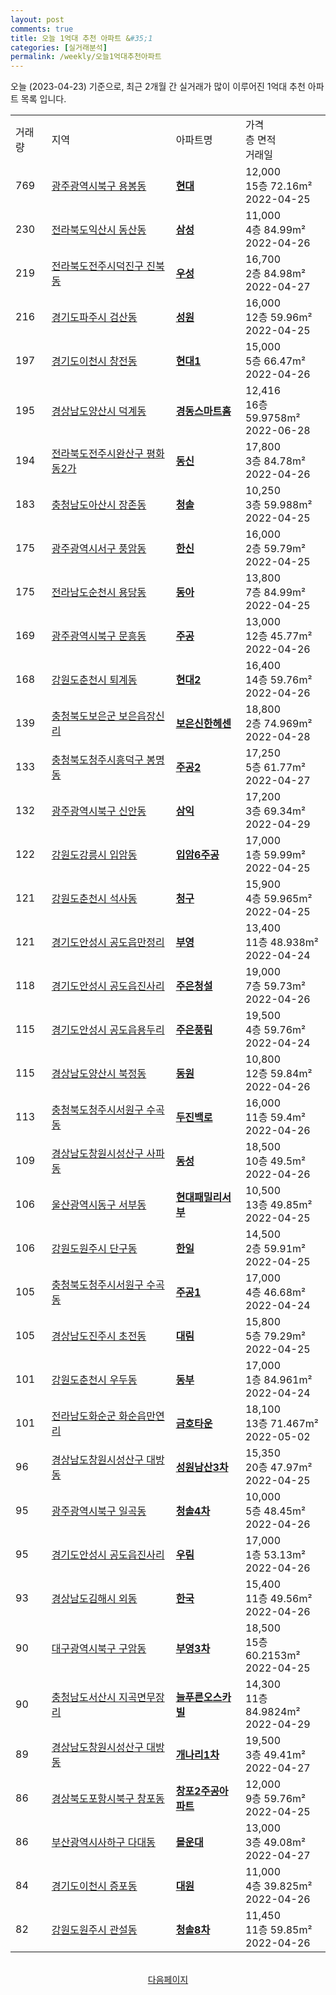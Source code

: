 ```yaml
---
layout: post
comments: true
title: 오늘 1억대 추천 아파트 &#35;1
categories: [실거래분석]
permalink: /weekly/오늘1억대추천아파트
---
```


오늘 (2023-04-23) 기준으로, 최근 2개월 간 실거래가 많이 이루어진 1억대 추천 아파트 목록 입니다.

<table class="sortable">
  <tr>
    <td>거래량</td>
    <td>지역</td>
    <td>아파트명</td>
    <td>가격<br>층 면적<br>거래일</td>
  </tr>

  <tr class="item">
    <td>769</td>
    <td><a href="/apt/광주광역시북구용봉동">광주광역시북구 용봉동</a></td>
    <td style="font-weight: bold;"><a href="/apt/광주광역시북구용봉동현대">현대</a></td>
    <td>12,000<br>15층  72.16m²<br>2022-04-25</td>
  </tr>

  <tr class="item">
    <td>230</td>
    <td><a href="/apt/전라북도익산시동산동">전라북도익산시 동산동</a></td>
    <td style="font-weight: bold;"><a href="/apt/전라북도익산시동산동삼성">삼성</a></td>
    <td>11,000<br>4층  84.99m²<br>2022-04-26</td>
  </tr>

  <tr class="item">
    <td>219</td>
    <td><a href="/apt/전라북도전주시덕진구진북동">전라북도전주시덕진구 진북동</a></td>
    <td style="font-weight: bold;"><a href="/apt/전라북도전주시덕진구진북동우성">우성</a></td>
    <td>16,700<br>2층  84.98m²<br>2022-04-27</td>
  </tr>

  <tr class="item">
    <td>216</td>
    <td><a href="/apt/경기도파주시검산동">경기도파주시 검산동</a></td>
    <td style="font-weight: bold;"><a href="/apt/경기도파주시검산동성원">성원</a></td>
    <td>16,000<br>12층  59.96m²<br>2022-04-25</td>
  </tr>

  <tr class="item">
    <td>197</td>
    <td><a href="/apt/경기도이천시창전동">경기도이천시 창전동</a></td>
    <td style="font-weight: bold;"><a href="/apt/경기도이천시창전동현대1">현대1</a></td>
    <td>15,000<br>5층  66.47m²<br>2022-04-26</td>
  </tr>

  <tr class="item">
    <td>195</td>
    <td><a href="/apt/경상남도양산시덕계동">경상남도양산시 덕계동</a></td>
    <td style="font-weight: bold;"><a href="/apt/경상남도양산시덕계동경동스마트홈">경동스마트홈</a></td>
    <td>12,416<br>16층  59.9758m²<br>2022-06-28</td>
  </tr>

  <tr class="item">
    <td>194</td>
    <td><a href="/apt/전라북도전주시완산구평화동2가">전라북도전주시완산구 평화동2가</a></td>
    <td style="font-weight: bold;"><a href="/apt/전라북도전주시완산구평화동2가동신">동신</a></td>
    <td>17,800<br>3층  84.78m²<br>2022-04-26</td>
  </tr>

  <tr class="item">
    <td>183</td>
    <td><a href="/apt/충청남도아산시장존동">충청남도아산시 장존동</a></td>
    <td style="font-weight: bold;"><a href="/apt/충청남도아산시장존동청솔">청솔</a></td>
    <td>10,250<br>3층  59.988m²<br>2022-04-25</td>
  </tr>

  <tr class="item">
    <td>175</td>
    <td><a href="/apt/광주광역시서구풍암동">광주광역시서구 풍암동</a></td>
    <td style="font-weight: bold;"><a href="/apt/광주광역시서구풍암동한신">한신</a></td>
    <td>16,000<br>2층  59.79m²<br>2022-04-25</td>
  </tr>

  <tr class="item">
    <td>175</td>
    <td><a href="/apt/전라남도순천시용당동">전라남도순천시 용당동</a></td>
    <td style="font-weight: bold;"><a href="/apt/전라남도순천시용당동동아">동아</a></td>
    <td>13,800<br>7층  84.99m²<br>2022-04-25</td>
  </tr>

  <tr class="item">
    <td>169</td>
    <td><a href="/apt/광주광역시북구문흥동">광주광역시북구 문흥동</a></td>
    <td style="font-weight: bold;"><a href="/apt/광주광역시북구문흥동주공">주공</a></td>
    <td>13,000<br>12층  45.77m²<br>2022-04-26</td>
  </tr>

  <tr class="item">
    <td>168</td>
    <td><a href="/apt/강원도춘천시퇴계동">강원도춘천시 퇴계동</a></td>
    <td style="font-weight: bold;"><a href="/apt/강원도춘천시퇴계동현대2">현대2</a></td>
    <td>16,400<br>14층  59.76m²<br>2022-04-26</td>
  </tr>

  <tr class="item">
    <td>139</td>
    <td><a href="/apt/충청북도보은군보은읍장신리">충청북도보은군 보은읍장신리</a></td>
    <td style="font-weight: bold;"><a href="/apt/충청북도보은군보은읍장신리보은신한헤센">보은신한헤센</a></td>
    <td>18,800<br>2층  74.969m²<br>2022-04-28</td>
  </tr>

  <tr class="item">
    <td>133</td>
    <td><a href="/apt/충청북도청주시흥덕구봉명동">충청북도청주시흥덕구 봉명동</a></td>
    <td style="font-weight: bold;"><a href="/apt/충청북도청주시흥덕구봉명동주공2">주공2</a></td>
    <td>17,250<br>5층  61.77m²<br>2022-04-27</td>
  </tr>

  <tr class="item">
    <td>132</td>
    <td><a href="/apt/광주광역시북구신안동">광주광역시북구 신안동</a></td>
    <td style="font-weight: bold;"><a href="/apt/광주광역시북구신안동삼익">삼익</a></td>
    <td>17,200<br>3층  69.34m²<br>2022-04-29</td>
  </tr>

  <tr class="item">
    <td>122</td>
    <td><a href="/apt/강원도강릉시입암동">강원도강릉시 입암동</a></td>
    <td style="font-weight: bold;"><a href="/apt/강원도강릉시입암동입암6주공">입암6주공</a></td>
    <td>17,000<br>1층  59.99m²<br>2022-04-25</td>
  </tr>

  <tr class="item">
    <td>121</td>
    <td><a href="/apt/강원도춘천시석사동">강원도춘천시 석사동</a></td>
    <td style="font-weight: bold;"><a href="/apt/강원도춘천시석사동청구">청구</a></td>
    <td>15,900<br>4층  59.965m²<br>2022-04-25</td>
  </tr>

  <tr class="item">
    <td>121</td>
    <td><a href="/apt/경기도안성시공도읍만정리">경기도안성시 공도읍만정리</a></td>
    <td style="font-weight: bold;"><a href="/apt/경기도안성시공도읍만정리부영">부영</a></td>
    <td>13,400<br>11층  48.938m²<br>2022-04-24</td>
  </tr>

  <tr class="item">
    <td>118</td>
    <td><a href="/apt/경기도안성시공도읍진사리">경기도안성시 공도읍진사리</a></td>
    <td style="font-weight: bold;"><a href="/apt/경기도안성시공도읍진사리주은청설">주은청설</a></td>
    <td>19,000<br>7층  59.73m²<br>2022-04-26</td>
  </tr>

  <tr class="item">
    <td>115</td>
    <td><a href="/apt/경기도안성시공도읍용두리">경기도안성시 공도읍용두리</a></td>
    <td style="font-weight: bold;"><a href="/apt/경기도안성시공도읍용두리주은풍림">주은풍림</a></td>
    <td>19,500<br>4층  59.76m²<br>2022-04-24</td>
  </tr>

  <tr class="item">
    <td>115</td>
    <td><a href="/apt/경상남도양산시북정동">경상남도양산시 북정동</a></td>
    <td style="font-weight: bold;"><a href="/apt/경상남도양산시북정동동원">동원</a></td>
    <td>10,800<br>12층  59.84m²<br>2022-04-26</td>
  </tr>

  <tr class="item">
    <td>113</td>
    <td><a href="/apt/충청북도청주시서원구수곡동">충청북도청주시서원구 수곡동</a></td>
    <td style="font-weight: bold;"><a href="/apt/충청북도청주시서원구수곡동두진백로">두진백로</a></td>
    <td>16,000<br>11층  59.4m²<br>2022-04-26</td>
  </tr>

  <tr class="item">
    <td>109</td>
    <td><a href="/apt/경상남도창원시성산구사파동">경상남도창원시성산구 사파동</a></td>
    <td style="font-weight: bold;"><a href="/apt/경상남도창원시성산구사파동동성">동성</a></td>
    <td>18,500<br>10층  49.5m²<br>2022-04-26</td>
  </tr>

  <tr class="item">
    <td>106</td>
    <td><a href="/apt/울산광역시동구서부동">울산광역시동구 서부동</a></td>
    <td style="font-weight: bold;"><a href="/apt/울산광역시동구서부동현대패밀리서부">현대패밀리서부</a></td>
    <td>10,500<br>13층  49.85m²<br>2022-04-25</td>
  </tr>

  <tr class="item">
    <td>106</td>
    <td><a href="/apt/강원도원주시단구동">강원도원주시 단구동</a></td>
    <td style="font-weight: bold;"><a href="/apt/강원도원주시단구동한일">한일</a></td>
    <td>14,500<br>2층  59.91m²<br>2022-04-25</td>
  </tr>

  <tr class="item">
    <td>105</td>
    <td><a href="/apt/충청북도청주시서원구수곡동">충청북도청주시서원구 수곡동</a></td>
    <td style="font-weight: bold;"><a href="/apt/충청북도청주시서원구수곡동주공1">주공1</a></td>
    <td>17,000<br>4층  46.68m²<br>2022-04-24</td>
  </tr>

  <tr class="item">
    <td>105</td>
    <td><a href="/apt/경상남도진주시초전동">경상남도진주시 초전동</a></td>
    <td style="font-weight: bold;"><a href="/apt/경상남도진주시초전동대림">대림</a></td>
    <td>15,800<br>5층  79.29m²<br>2022-04-25</td>
  </tr>

  <tr class="item">
    <td>101</td>
    <td><a href="/apt/강원도춘천시우두동">강원도춘천시 우두동</a></td>
    <td style="font-weight: bold;"><a href="/apt/강원도춘천시우두동동부">동부</a></td>
    <td>17,000<br>1층  84.961m²<br>2022-04-24</td>
  </tr>

  <tr class="item">
    <td>101</td>
    <td><a href="/apt/전라남도화순군화순읍만연리">전라남도화순군 화순읍만연리</a></td>
    <td style="font-weight: bold;"><a href="/apt/전라남도화순군화순읍만연리금호타운">금호타운</a></td>
    <td>18,100<br>13층  71.467m²<br>2022-05-02</td>
  </tr>

  <tr class="item">
    <td>96</td>
    <td><a href="/apt/경상남도창원시성산구대방동">경상남도창원시성산구 대방동</a></td>
    <td style="font-weight: bold;"><a href="/apt/경상남도창원시성산구대방동성원남산3차">성원남산3차</a></td>
    <td>15,350<br>20층  47.97m²<br>2022-04-25</td>
  </tr>

  <tr class="item">
    <td>95</td>
    <td><a href="/apt/광주광역시북구일곡동">광주광역시북구 일곡동</a></td>
    <td style="font-weight: bold;"><a href="/apt/광주광역시북구일곡동청솔4차">청솔4차</a></td>
    <td>10,000<br>5층  48.45m²<br>2022-04-26</td>
  </tr>

  <tr class="item">
    <td>95</td>
    <td><a href="/apt/경기도안성시공도읍진사리">경기도안성시 공도읍진사리</a></td>
    <td style="font-weight: bold;"><a href="/apt/경기도안성시공도읍진사리우림">우림</a></td>
    <td>17,000<br>1층  53.13m²<br>2022-04-26</td>
  </tr>

  <tr class="item">
    <td>93</td>
    <td><a href="/apt/경상남도김해시외동">경상남도김해시 외동</a></td>
    <td style="font-weight: bold;"><a href="/apt/경상남도김해시외동한국">한국</a></td>
    <td>15,400<br>11층  49.56m²<br>2022-04-26</td>
  </tr>

  <tr class="item">
    <td>90</td>
    <td><a href="/apt/대구광역시북구구암동">대구광역시북구 구암동</a></td>
    <td style="font-weight: bold;"><a href="/apt/대구광역시북구구암동부영3차">부영3차</a></td>
    <td>18,500<br>15층  60.2153m²<br>2022-04-25</td>
  </tr>

  <tr class="item">
    <td>90</td>
    <td><a href="/apt/충청남도서산시지곡면무장리">충청남도서산시 지곡면무장리</a></td>
    <td style="font-weight: bold;"><a href="/apt/충청남도서산시지곡면무장리늘푸른오스카빌">늘푸른오스카빌</a></td>
    <td>14,300<br>11층  84.9824m²<br>2022-04-29</td>
  </tr>

  <tr class="item">
    <td>89</td>
    <td><a href="/apt/경상남도창원시성산구대방동">경상남도창원시성산구 대방동</a></td>
    <td style="font-weight: bold;"><a href="/apt/경상남도창원시성산구대방동개나리1차">개나리1차</a></td>
    <td>19,500<br>3층  49.41m²<br>2022-04-27</td>
  </tr>

  <tr class="item">
    <td>86</td>
    <td><a href="/apt/경상북도포항시북구창포동">경상북도포항시북구 창포동</a></td>
    <td style="font-weight: bold;"><a href="/apt/경상북도포항시북구창포동창포2주공아파트">창포2주공아파트</a></td>
    <td>12,000<br>9층  59.76m²<br>2022-04-25</td>
  </tr>

  <tr class="item">
    <td>86</td>
    <td><a href="/apt/부산광역시사하구다대동">부산광역시사하구 다대동</a></td>
    <td style="font-weight: bold;"><a href="/apt/부산광역시사하구다대동몰운대">몰운대</a></td>
    <td>13,000<br>3층  49.08m²<br>2022-04-27</td>
  </tr>

  <tr class="item">
    <td>84</td>
    <td><a href="/apt/경기도이천시증포동">경기도이천시 증포동</a></td>
    <td style="font-weight: bold;"><a href="/apt/경기도이천시증포동대원">대원</a></td>
    <td>11,000<br>4층  39.825m²<br>2022-04-26</td>
  </tr>

  <tr class="item">
    <td>82</td>
    <td><a href="/apt/강원도원주시관설동">강원도원주시 관설동</a></td>
    <td style="font-weight: bold;"><a href="/apt/강원도원주시관설동청솔8차">청솔8차</a></td>
    <td>11,450<br>11층  59.85m²<br>2022-04-26</td>
  </tr>

  <tr>
      <script async src="https://pagead2.googlesyndication.com/pagead/js/adsbygoogle.js?client=ca-pub-3485438051770037"
          crossorigin="anonymous"></script>
      <ins class="adsbygoogle"
          style="display:block"
          data-ad-format="fluid"
          data-ad-layout-key="-fb+5w+4e-db+86"
          data-ad-client="ca-pub-3485438051770037"
          data-ad-slot="1827090281"></ins>
      <script>
          (adsbygoogle = window.adsbygoogle || []).push({});
      </script>
  </tr>
    
</table>

<br>
<center><a href="/weekly/오늘1억대추천아파트2">다음페이지</a></center>
<br><br>
